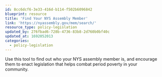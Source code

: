 ```yaml
---
id: 8cc6dcf6-3e33-416d-b114-f502b6096842
blueprint: resource
title: 'Find Your NYS Assembly Member'
link: 'https://nyassembly.gov/mem/search/'
resource_type: policy-legislation
updated_by: 276fbad6-728b-4736-83b8-2d760b0bf40c
updated_at: 1692052013
categories:
  - policy-legislation
---
```

Use this tool to find out who your NYS assembly member is, and encourage them to enact legislation that helps combat period poverty in your community.
